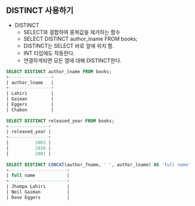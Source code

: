 ## DISTINCT 사용하기

* DISTINCT
  * SELECT와 결합하여 중복값을 제거하는 함수
  * SELECT DISTINCT author_lname FROM books;
  * DISTINCT는 SELECT 바로 앞에 위치 함.
  * INT 타입에도 작동한다.
  * 연결하게되면 모든 열에 대해 DISTINCT한다.

```sql
SELECT DISTINCT author_lname FROM books;
+----------------+
| author_lname   |
+----------------+
| Lahiri         |
| Gaiman         |
| Eggers         |
| Chabon         |
    
SELECT DISTINCT released_year FROM books;
+---------------+
| released_year |
+---------------+
|          2003 |
|          2016 |
|          2001 |
    
SELECT DISTINCT CONCAT(author_fname, ' ', author_lname) AS 'full name' FROM books;
+----------------------+
| full name            |
+----------------------+
| Jhumpa Lahiri        |
| Neil Gaiman          |
| Dave Eggers          |
```